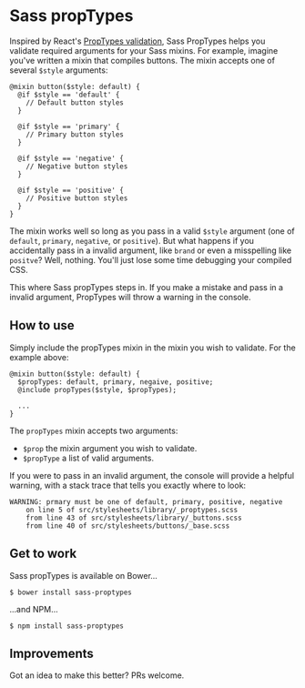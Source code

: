 # Sass propTypes

Inspired by React's [PropTypes validation](https://facebook.github.io/react/docs/reusable-components.html#prop-validation), Sass PropTypes helps you validate required arguments for your Sass mixins. For example, imagine you've written a mixin that compiles buttons. The mixin accepts one of several `$style` arguments:

```
@mixin button($style: default) {
  @if $style == 'default' {
    // Default button styles
  }

  @if $style == 'primary' {
    // Primary button styles
  }

  @if $style == 'negative' {
    // Negative button styles
  }

  @if $style == 'positive' {
    // Positive button styles
  }
}
```

The mixin works well so long as you pass in a valid `$style` argument (one of `default`, `primary`, `negative`, or `positive`). But what happens if you accidentally pass in a invalid argument, like `brand` or even a misspelling like `positve`? Well, nothing. You'll just lose some time debugging your compiled CSS.

This where Sass propTypes steps in. If you make a mistake and pass in a invalid argument, PropTypes will throw a warning in the console.

## How to use

Simply include the propTypes mixin in the mixin you wish to validate. For the example above:

```
@mixin button($style: default) {
  $propTypes: default, primary, negaive, positive;
  @include propTypes($style, $propTypes);

  ...
}
```

The `propTypes` mixin accepts two arguments:

* `$prop` the mixin argument you wish to validate.
* `$propType` a list of valid arguments.

If you were to pass in an invalid argument, the console will provide a helpful warning, with a stack trace that tells you exactly where to look:

```
WARNING: prmary must be one of default, primary, positive, negative
	on line 5 of src/stylesheets/library/_proptypes.scss
	from line 43 of src/stylesheets/library/_buttons.scss
	from line 40 of src/stylesheets/buttons/_base.scss
```

## Get to work

Sass propTypes is available on Bower...

```
$ bower install sass-proptypes
```

...and NPM...

```
$ npm install sass-proptypes
```

## Improvements

Got an idea to make this better? PRs welcome.
